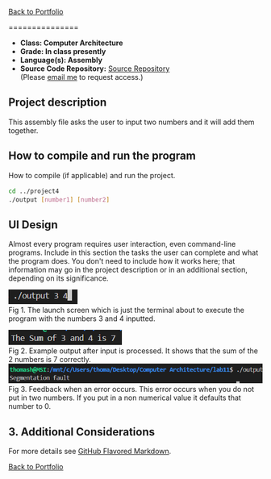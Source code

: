[Back to Portfolio](./)


===============

-   **Class: Computer Architecture** 
-   **Grade: In class presently** 
-   **Language(s): Assembly** 
-   **Source Code Repository:** [Source Repository](https://github.com/TWHamiltonJR/Assembly_Calculator)    
    (Please [email me](mailto:twhamilton@csustudent.net?subject=GitHub%20Access) to request access.)

## Project description

This assembly file asks the user to input two numbers and it will add them together.

## How to compile and run the program

How to compile (if applicable) and run the project.

```bash
cd ../project4
./output [number1] [number2]
```

## UI Design

Almost every program requires user interaction, even command-line programs. Include in this section the tasks the user can complete and what the program does. You don't need to include how it works here; that information may go in the project description or in an additional section, depending on its significance.


![screenshot](images/launch4.PNG)  
Fig 1. The launch screen which is just the terminal about to execute the program with the numbers 3 and 4 inputted.

![screenshot](images/output4.PNG)  
Fig 2. Example output after input is processed.
It shows that the sum of the 2 numbers is 7 correctly.
![screenshot](images/error4.PNG)  
Fig 3. Feedback when an error occurs.
This error occurs when you do not put in two numbers. If you put in a non numerical value it defaults that number to 0.
## 3. Additional Considerations


For more details see [GitHub Flavored Markdown](https://guides.github.com/features/mastering-markdown/).

[Back to Portfolio](./)
